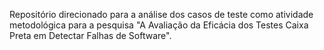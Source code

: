 Repositório direcionado para a análise dos casos de teste como atividade metodológica para a pesquisa "A Avaliação da Eficácia dos Testes Caixa Preta em Detectar Falhas de Software".

